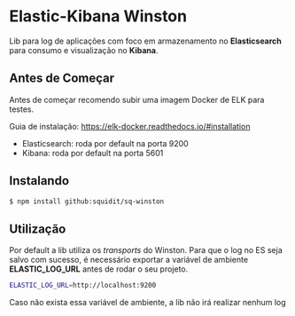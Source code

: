 # Elastic-Kibana Winston

Lib para log de aplicações com foco em armazenamento no **Elasticsearch** para consumo e visualização no **Kibana**.

## Antes de Começar

Antes de começar recomendo subir uma imagem Docker de ELK para testes.

Guia de instalação: https://elk-docker.readthedocs.io/#installation

- Elasticsearch: roda por default na porta 9200
- Kibana: roda por default na porta 5601

## Instalando

```sh
$ npm install github:squidit/sq-winston
```

## Utilização

Por default a lib utiliza os *transports* do Winston. Para que o log no ES seja salvo com sucesso, é necessário exportar a variável de ambiente **ELASTIC_LOG_URL** antes de rodar o seu projeto.

```sh
ELASTIC_LOG_URL=http://localhost:9200
```

Caso não exista essa variável de ambiente, a lib não irá realizar nenhum log
